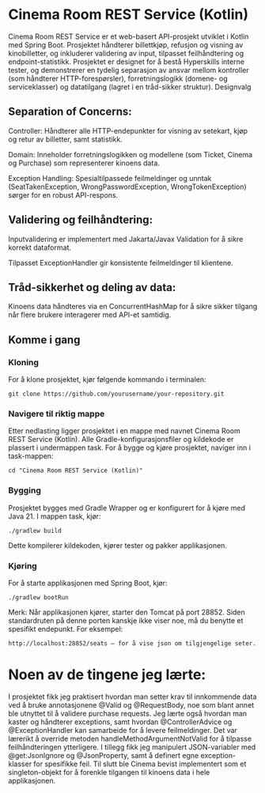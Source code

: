 # Cinema Room REST Service (Kotlin)

Cinema Room REST Service er et web-basert API-prosjekt utviklet i Kotlin med Spring Boot. Prosjektet håndterer billettkjøp, refusjon og visning av kinobilletter, og inkluderer validering av input, tilpasset feilhåndtering og endpoint-statistikk. Prosjektet er designet for å bestå Hyperskills interne tester, og demonstrerer en tydelig separasjon av ansvar mellom kontroller (som håndterer HTTP-forespørsler), forretningslogikk (domene- og serviceklasser) og datatilgang (lagret i en tråd-sikker struktur).
Designvalg

## Separation of Concerns:

  Controller: Håndterer alle HTTP-endepunkter for visning av setekart, kjøp og retur av billetter, samt statistikk.

  Domain: Inneholder forretningslogikken og modellene (som Ticket, Cinema og Purchase) som representerer kinoens data.

  Exception Handling: Spesialtilpassede feilmeldinger og unntak (SeatTakenException, WrongPasswordException, WrongTokenException) sørger for en robust API-respons.

## Validering og feilhåndtering:

  Inputvalidering er implementert med Jakarta/Javax Validation for å sikre korrekt dataformat.

  Tilpasset ExceptionHandler gir konsistente feilmeldinger til klientene.

## Tråd-sikkerhet og deling av data:

  Kinoens data håndteres via en ConcurrentHashMap for å sikre sikker tilgang når flere brukere interagerer med API-et samtidig.

## Komme i gang
### Kloning

For å klone prosjektet, kjør følgende kommando i terminalen:

    git clone https://github.com/yourusername/your-repository.git

### Navigere til riktig mappe

Etter nedlasting ligger prosjektet i en mappe med navnet Cinema Room REST Service (Kotlin). Alle Gradle-konfigurasjonsfiler og kildekode er plassert i undermappen task. For å bygge og kjøre prosjektet, naviger inn i task-mappen:

    cd "Cinema Room REST Service (Kotlin)"

### Bygging

Prosjektet bygges med Gradle Wrapper og er konfigurert for å kjøre med Java 21. I mappen task, kjør:

    ./gradlew build

Dette kompilerer kildekoden, kjører tester og pakker applikasjonen.
### Kjøring

For å starte applikasjonen med Spring Boot, kjør:

    ./gradlew bootRun

Merk:
Når applikasjonen kjører, starter den Tomcat på port 28852. Siden standardruten på denne porten kanskje ikke viser noe, må du benytte et spesifikt endepunkt. For eksempel:

    http://localhost:28852/seats – for å vise json om tilgjengelige seter.



# Noen av de tingene jeg lærte:

I prosjektet fikk jeg praktisert  hvordan man setter krav til innkommende data ved å bruke annotasjonene @Valid og @RequestBody, noe som blant annet ble utnyttet til å validere purchase requests. Jeg lærte også hvordan man kaster og håndterer exceptions, samt hvordan @ControllerAdvice og @ExceptionHandler kan samarbeide for å levere feilmeldinger. Det var lærerikt å override metoden handleMethodArgumentNotValid for å tilpasse feilhåndteringen ytterligere. I tillegg fikk jeg manipulert JSON-variabler med @get:JsonIgnore og @JsonProperty, samt å definert egne exception-klasser for spesifikke feil. Til slutt ble Cinema bevist implementert som et singleton-objekt for å forenkle tilgangen til kinoens data i hele applikasjonen.


